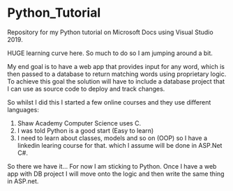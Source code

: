 # Python_Tutorial
Repository for my Python tutorial on Microsoft Docs using Visual Studio 2019. 

HUGE learning curve here.  So much to do so I am jumping around a bit.  

My end goal is to have a web app that provides input for any word, which is then passed to a database to return matching words using proprietary logic.  To achieve this goal the solution will have to include a database project that I can use as source code to deploy and track changes.

So whilst I did this I started a few online courses and they use different languages:
1. Shaw Academy Computer Science uses C.
2. I was told Python is a good start (Easy to learn)
3. I need to learn about classes, models and so on (OOP) so I have a linkedin learing course for that.  which I assume will be done in ASP.Net C#.

So there we have it... For now I am sticking to Python.  Once I have a web app with DB project I will move onto the logic and then write the same thing in ASP.net.
